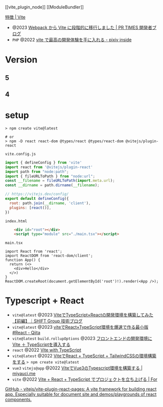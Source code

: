 [[vite_plugin_node]]
[[ModuleBundler]]

[特徴 | Vite](https://ja.vitejs.dev/guide/features.html)

- @2023 [Webpack から Vite に段階的に移行しました | PR TIMES 開発者ブログ](https://developers.prtimes.jp/2023/02/08/migrate-from-webpack-to-vite/)
- `PHP` @2022 [vite で最高の開発体験を手に入れる - pixiv inside](https://inside.pixiv.blog/2022/07/21/103000)

# Version
## 5

## 4

# setup
```
> npm create vite@latest

# or
> npm -D react react-dom @types/react @types/react-dom @vitejs/plugin-react
```

`vite.config.js`
```js
import { defineConfig } from 'vite'
import react from '@vitejs/plugin-react'
import path from "node:path";
import { fileURLToPath } from "node:url";
const __filename = fileURLToPath(import.meta.url);
const __dirname = path.dirname(__filename);

// https://vitejs.dev/config/
export default defineConfig({
  root: path.join(__dirname, 'client'),
  plugins: [react()],
})
```

`index.html`
```html
    <div id="root"></div>
    <script type="module" src="./main.tsx"></script>
```

`main.tsx`
```tsx
import React from 'react';
import ReactDOM from 'react-dom/client';
function App() {
  return (<>
    <div>Hello</div>
  </>)
}
ReactDOM.createRoot(document.getElementById('root')!).render(<App />);
```

# Typescript + React

- `vite@latest` @2023 [ViteでTypeScript×Reactの開発環境を構築してみた【前編】｜SHIFT Group 技術ブログ](https://note.com/shift_tech/n/n9c5fcd207680)
- `vite@latest` @2023 [viteでReact×TypeScript環境を爆速で作る最小版 #React - Qiita](https://qiita.com/teradonburi/items/fcdd900adb069811bfda)
- `vite@latest` `build.rollupOptions` @2023 [フロントエンドの開発環境にVite ＋ TypeScriptを導入する](https://designsupply-web.com/media/programming/7578/)
- `react` @2022 [Vite with TypeScript](https://www.robinwieruch.de/vite-typescript/)
- `vite@latest` @2022 [ViteでReact + TypeScript + TailwindCSSの環境構築をする](https://zenn.dev/sikkim/articles/93bf99d8588e68)
`> npm create vite@latest`
- `vue3` `vitejs@app` @2022 [ViteでVue3のTypescript環境を構築する | miyauci.me](https://miyauchi.dev/ja/posts/vite-vue3-typescript/)
- `vite` @2022 [Vite + React + TypeScript でプロジェクトを立ち上げる | For](https://for.kobayashiii.dev/articles/9jv5qclmgm7k)

[GitHub - vitejs/vite-plugin-react-pages: A vite framework for building react app. Especially suitable for document site and demos/playgrounds of react components.](https://github.com/vitejs/vite-plugin-react-pages)
